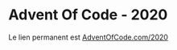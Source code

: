 # Advent Of Code - 2020

Le lien permanent est [AdventOfCode.com/2020](https://adventofcode.com/2020)
